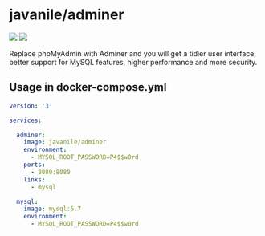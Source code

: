 # javanile/adminer

[![](https://images.microbadger.com/badges/image/javanile/adminer.svg)](https://hub.docker.com/r/javanile/adminer)
[![](https://images.microbadger.com/badges/version/javanile/adminer.svg)](https://hub.docker.com/r/javanile/adminer)

Replace phpMyAdmin with Adminer and you will get a tidier user interface, better support for MySQL features, 
higher performance and more security.

## Usage in docker-compose.yml

```yaml
version: '3'

services:

  adminer:
    image: javanile/adminer
    environment: 
      - MYSQL_ROOT_PASSWORD=P4$$w0rd
    ports: 
      - 8080:8080
    links: 
      - mysql

  mysql:
    image: mysql:5.7
    environment: 
      - MYSQL_ROOT_PASSWORD=P4$$w0rd
```


